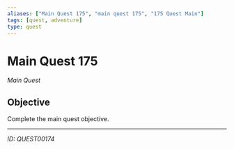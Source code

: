 ```yaml
---
aliases: ["Main Quest 175", "main quest 175", "175 Quest Main"]
tags: [quest, adventure]
type: quest
---
```


# Main Quest 175

*Main Quest*

## Objective
Complete the main quest objective.

---
*ID: QUEST00174*